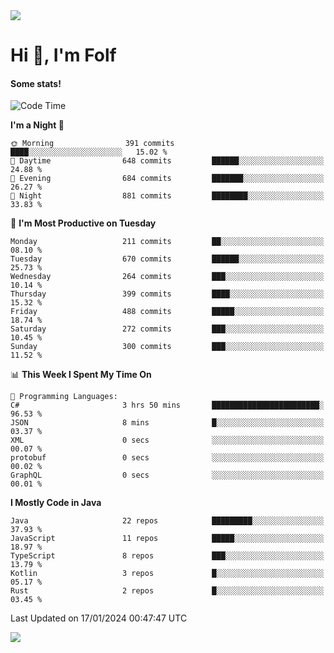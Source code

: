 <img src="https://komarev.com/ghpvc/?username=itsfolf"/>
<h1>Hi 👋, I'm Folf</h1>


#### Some stats!
<!--START_SECTION:waka-->
![Code Time](http://img.shields.io/badge/Code%20Time-2%2C093%20hrs%204%20mins-blue)

**I'm a Night 🦉** 

```text
🌞 Morning                391 commits         ████░░░░░░░░░░░░░░░░░░░░░   15.02 % 
🌆 Daytime                648 commits         ██████░░░░░░░░░░░░░░░░░░░   24.88 % 
🌃 Evening                684 commits         ███████░░░░░░░░░░░░░░░░░░   26.27 % 
🌙 Night                  881 commits         ████████░░░░░░░░░░░░░░░░░   33.83 % 
```
📅 **I'm Most Productive on Tuesday** 

```text
Monday                   211 commits         ██░░░░░░░░░░░░░░░░░░░░░░░   08.10 % 
Tuesday                  670 commits         ██████░░░░░░░░░░░░░░░░░░░   25.73 % 
Wednesday                264 commits         ███░░░░░░░░░░░░░░░░░░░░░░   10.14 % 
Thursday                 399 commits         ████░░░░░░░░░░░░░░░░░░░░░   15.32 % 
Friday                   488 commits         █████░░░░░░░░░░░░░░░░░░░░   18.74 % 
Saturday                 272 commits         ███░░░░░░░░░░░░░░░░░░░░░░   10.45 % 
Sunday                   300 commits         ███░░░░░░░░░░░░░░░░░░░░░░   11.52 % 
```


📊 **This Week I Spent My Time On** 

```text
💬 Programming Languages: 
C#                       3 hrs 50 mins       ████████████████████████░   96.53 % 
JSON                     8 mins              █░░░░░░░░░░░░░░░░░░░░░░░░   03.37 % 
XML                      0 secs              ░░░░░░░░░░░░░░░░░░░░░░░░░   00.07 % 
protobuf                 0 secs              ░░░░░░░░░░░░░░░░░░░░░░░░░   00.02 % 
GraphQL                  0 secs              ░░░░░░░░░░░░░░░░░░░░░░░░░   00.01 % 
```

**I Mostly Code in Java** 

```text
Java                     22 repos            █████████░░░░░░░░░░░░░░░░   37.93 % 
JavaScript               11 repos            █████░░░░░░░░░░░░░░░░░░░░   18.97 % 
TypeScript               8 repos             ███░░░░░░░░░░░░░░░░░░░░░░   13.79 % 
Kotlin                   3 repos             █░░░░░░░░░░░░░░░░░░░░░░░░   05.17 % 
Rust                     2 repos             █░░░░░░░░░░░░░░░░░░░░░░░░   03.45 % 
```




 Last Updated on 17/01/2024 00:47:47 UTC
<!--END_SECTION:waka-->
<a src="https://discord.com/users/1090088995976925305"><img src="https://lanyard-profile-readme.vercel.app/api/1090088995976925305"/></a></td> 

